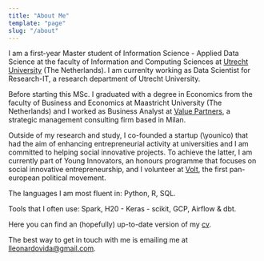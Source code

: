 ```yaml
---
title: "About Me"
template: "page"
slug: "/about"
---
```


I am a first-year Master student of Information Science - Applied Data Science at the faculty of Information and Computing Sciences at <a target="_blank" rel="noopener" href="https://www.uu.nl/en">Utrecht University</a> (The Netherlands). I am currenlty working as Data Scientist for Research-IT, a research department of Utrecht University.

Before starting this MSc. I graduated with a degree in Economics from the faculty of Business and Economics at Maastricht University (The Netherlands) and I worked as Business Analyst at <a target="_blank" rel="noopener" href="http://www.valuepartners.com/en/">Value Partners</a>, a strategic management consulting firm based in Milan.

Outside of my research and study, I co-founded a startup (\younico) that had the aim of enhancing entrepreneurial activity at universities and I am committed to helping social innovative projects. To achieve the latter, I am currently part of Young Innovators, an honours programme that focuses on social innovative entrepreneurship, and I volunteer at <a target="_blank" rel="noopener" href="https://www.volteuropa.org/">Volt</a>, the first pan-european political movement.

The languages I am most fluent in: Python, R, SQL.

Tools that I often use: Spark, H20 - Keras - scikit, GCP, Airflow & dbt.

Here you can find an (hopefully) up-to-date version of my [cv](../media/cv.pdf).

The best way to get in touch with me is emailing me at [lleonardovida@gmail.com](mailto:lleonardovida@gmail.com).
